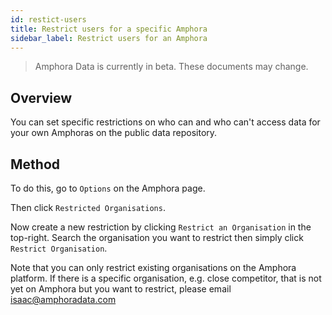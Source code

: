 ```yaml
---
id: restict-users
title: Restrict users for a specific Amphora
sidebar_label: Restrict users for an Amphora
---
```


> Amphora Data is currently in beta. These documents may change.

## Overview

You can set specific restrictions on who can and who can't access data for your own Amphoras on the public data repository.


## Method
To do this, go to ```Options``` on the Amphora page.

Then click ```Restricted Organisations```.

Now create a new restriction by clicking ```Restrict an Organisation``` in the top-right. Search the organisation you want to restrict then simply click ```Restrict Organisation```. 

Note that you can only restrict existing organisations on the Amphora platform. If there is a specific organisation, e.g. close competitor, that is not yet on Amphora but you want to restrict, please email isaac@amphoradata.com